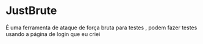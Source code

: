 # JustBrute
É uma ferramenta de ataque de força bruta para testes , podem fazer testes usando a página de login que eu criei 
